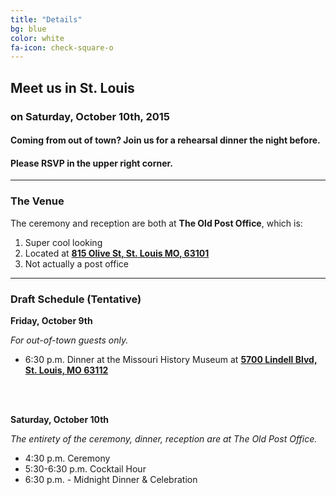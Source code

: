 ```yaml
---
title: "Details"
bg: blue
color: white
fa-icon: check-square-o
---
```


## **Meet us in St. Louis**

### on Saturday, October 10th, 2015



#### Coming from out of town? Join us for a rehearsal dinner the night before.

#### **Please RSVP in the upper right corner.**

-------------------------

### **The Venue**

The ceremony and reception are both at **The Old Post Office**, which is:
 
1. Super cool looking
2. Located at **[815 Olive St, St. Louis MO, 63101](https://www.google.com/maps?ll=38.629057,-90.192944&z=16&t=m&hl=en-US&gl=US&mapclient=embed&cid=16792576850699164824)**
3. Not actually a post office

<!--
<div class="icontain" height="300">
<iframe src="https://www.google.com/maps/embed?pb=!1m18!1m12!1m3!1d3116.8866905752934!2d-90.19253482248763!3d38.628487672892284!2m3!1f0!2f0!3f0!3m2!1i1024!2i768!4f13.1!3m3!1m2!1s0x87d8b319202f6377%3A0xe90b37acc15f1c98!2sOLD+POST+OFFICE+-+ST.+LOUIS!5e0!3m2!1sen!2sus!4v1425090253860" width="600" height="300" frameborder="0" style="border:0"></iframe>
</div>
-->

-------------------------

### **Draft Schedule** (Tentative)

**Friday, October 9th**

_For out-of-town guests only._

* 6:30 p.m. Dinner at the Missouri History Museum at **[5700 Lindell Blvd, St. Louis, MO 63112](https://www.google.com/maps/place/5700+Lindell+Blvd,+St+Louis,+MO+63112/@38.6452723,-90.2858311,17z/data=!3m1!4b1!4m2!3m1!1s0x87d8b54ece7ea551:0xe697025084eeb088)**

<br><br>

**Saturday, October 10th**

_The entirety of the ceremony, dinner, reception are at The Old Post Office._

* 4:30 p.m. Ceremony
* 5:30-6:30 p.m. Cocktail Hour 
* 6:30 p.m. - Midnight Dinner & Celebration
